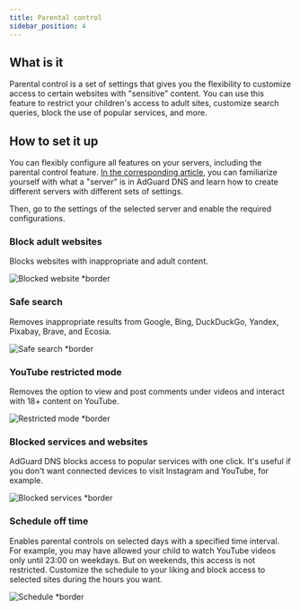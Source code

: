 ```yaml
---
title: Parental control
sidebar_position: 4
---
```


## What is it

Parental control is a set of settings that gives you the flexibility to customize access to certain websites with "sensitive" content.  You can use this feature to restrict your children's access to adult sites, customize search queries, block the use of popular services, and more.

## How to set it up

You can flexibly configure all features on your servers, including the parental control feature. [In the corresponding article](private-dns/server-and-settings/server-and-settings.md), you can familiarize yourself with what a "server" is in AdGuard DNS and learn how to create different servers with different sets of settings.

Then, go to the settings of the selected server and enable the required configurations.

### Block adult websites

Blocks websites with inappropriate and adult content.

![Blocked website *border](https://cdn.adtidy.org/content/kb/dns/private/new_dns/parental_control/adult_blocked.png)

### Safe search

Removes inappropriate results from Google, Bing, DuckDuckGo, Yandex, Pixabay, Brave, and Ecosia.

![Safe search *border](https://cdn.adtidy.org/content/kb/dns/private/new_dns/parental_control/porn.png)

### YouTube restricted mode

Removes the option to view and post comments under videos and interact with 18+ content on YouTube.

![Restricted mode *border](https://cdn.adtidy.org/content/kb/dns/private/new_dns/parental_control/restricted.png)

### Blocked services and websites

AdGuard DNS blocks access to popular services with one click. It's useful if you don't want connected devices to visit Instagram and YouTube, for example.

![Blocked services *border](https://cdn.adtidy.org/content/kb/dns/private/new_dns/parental_control/blocked_services.png)

### Schedule off time

Enables parental controls on selected days with a specified time interval. For example, you may have allowed your child to watch YouTube videos only until 23:00 on weekdays. But on weekends, this access is not restricted. Customize the schedule to your liking and block access to selected sites during the hours you want.

![Schedule *border](https://cdn.adtidy.org/content/kb/dns/private/new_dns/parental_control/schedule.png)
